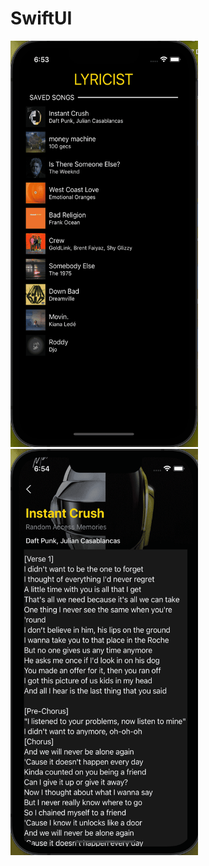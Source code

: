 # SwiftUI 

<p>
<img src="https://github.com/Venera-Ko/Lyrics-SwiftUI/blob/main/Screenshot1.png" width="300" height="650"> <img src="https://github.com/Venera-Ko/Lyrics-SwiftUI/blob/main/Screenshot2.png" width="300" height="650">
</p>
